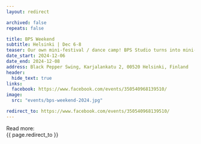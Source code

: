 ```yaml
---
layout: redirect

archived: false
repeats: false

title: BPS Weekend
subtitle: Helsinki | Dec 6-8
teaser: Our own mini-festival / dance camp! BPS Studio turns into mini-festival land with parties, workshops, and good vibes.
date_start: 2024-12-06
date_end: 2024-12-08
address: Black Pepper Swing, Karjalankatu 2, 00520 Helsinki, Finland
header:
  hide_text: true
links:
  facebook: https://www.facebook.com/events/350540968139510/
image:
  src: "events/bps-weekend-2024.jpg"

redirect_to: https://www.facebook.com/events/350540968139510/
---
```


Read more:  
{{ page.redirect_to }}
